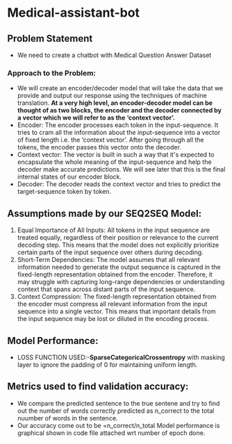 # Medical-assistant-bot
## Problem Statement
* We need to create a chatbot with Medical Question Answer Dataset
### Approach to the Problem:
* We will create an encoder/decoder model that will take the data that we provide and output our response using the techniques of machine translation.
**At a very high level, an encoder-decoder model can be thought of as two blocks, the encoder and the decoder connected by a vector which we will refer to as the ‘context vector’.**
* Encoder: The encoder processes each token in the input-sequence. It tries to cram all the information about the input-sequence into a vector of fixed length i.e. the ‘context vector’. After going through all the tokens, the encoder passes this vector onto the decoder.
* Context vector: The vector is built in such a way that it's expected to encapsulate the whole meaning of the input-sequence and help the decoder make accurate predictions. We will see later that this is the final internal states of our encoder block.
* Decoder: The decoder reads the context vector and tries to predict the target-sequence token by token.
## Assumptions made by our SEQ2SEQ Model:
1. Equal Importance of All Inputs: All tokens in the input sequence are treated equally, regardless of their position or relevance to the current decoding step. This means that the model does not explicitly prioritize certain parts of the input sequence over others during decoding.
2. Short-Term Dependencies: The model assumes that all relevant information needed to generate the output sequence is captured in the fixed-length representation obtained from the encoder. Therefore, it may struggle with capturing long-range dependencies or understanding context that spans across distant parts of the input sequence.
3. Context Compression: The fixed-length representation obtained from the encoder must compress all relevant information from the input sequence into a single vector. This means that important details from the input sequence may be lost or diluted in the encoding process.
## Model Performance:
* LOSS FUNCTION USED:-**SparseCategoricalCrossentropy** with masking layer to ignore the padding of 0 for maintaining uniform length.
## Metrics used to find validation accuracy:
* We compare the predicted sentence to the true sentene and try to find out the number of words correctly predicted as n_correct to the total nuumber of words in the sentence.
* Our accuracy come out to be =n_correct/n_total
Model performance is graphical shown in code file attached wrt number of epoch done.

